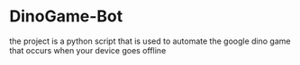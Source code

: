 # DinoGame-Bot
the project is a python script that is used to automate the google dino game that occurs when your device goes offline
